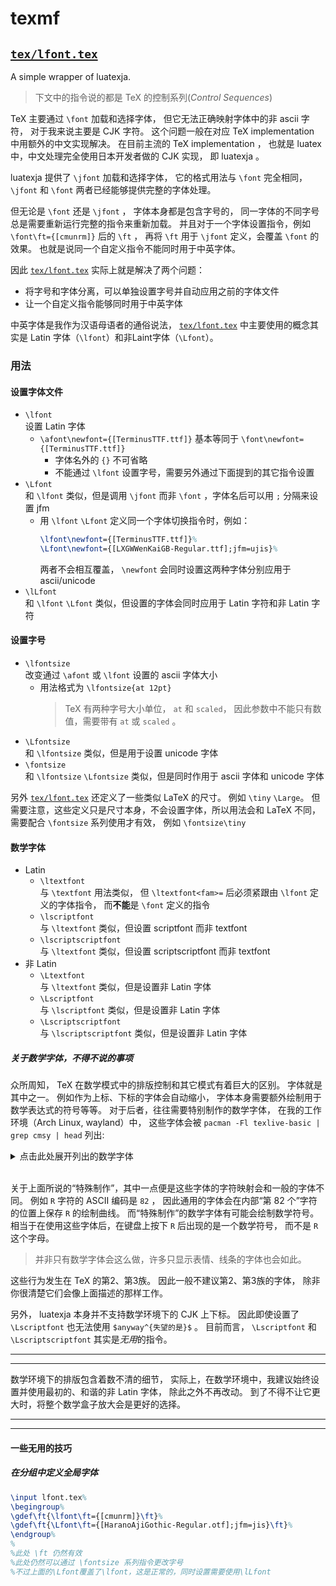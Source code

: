 # texmf

## [`tex/lfont.tex`](tex/lfont.tex)

A simple wrapper of luatexja.

> 下文中的指令说的都是 TeX 的控制系列(*Control Sequences*)

TeX 主要通过 `\font` 加载和选择字体，
但它无法正确映射字体中的非 ascii 字符，
对于我来说主要是 CJK 字符。
这个问题一般在对应 TeX implementation 中用额外的中文实现解决。
在目前主流的 TeX implementation ，
也就是 luatex 中，中文处理完全使用日本开发者做的 CJK 实现，
即 luatexja 。

luatexja 提供了 `\jfont` 加载和选择字体，
它的格式用法与 `\font` 完全相同，
`\jfont` 和 `\font` 两者已经能够提供完整的字体处理。

但无论是 `\font` 还是 `\jfont` ，
字体本身都是包含字号的，
同一字体的不同字号总是需要重新运行完整的指令来重新加载。
并且对于一个字体设置指令，例如 `\font\ft={[cmunrm]}` 后的 `\ft` ，
再将 `\ft` 用于 `\jfont` 定义，会覆盖 `\font` 的效果。
也就是说同一个自定义指令不能同时用于中英字体。

因此 [`tex/lfont.tex`](tex/lfont.tex) 实际上就是解决了两个问题：
- 将字号和字体分离，可以单独设置字号并自动应用之前的字体文件
- 让一个自定义指令能够同时用于中英字体

中英字体是我作为汉语母语者的通俗说法，
[`tex/lfont.tex`](tex/lfont.tex) 中主要使用的概念其实是
Latin 字体（`\lfont`）和非Laint字体（`\Lfont`）。

### 用法

#### 设置字体文件

- `\lfont`  
	设置 Latin 字体
	- `\afont\newfont={[TerminusTTF.ttf]}` 基本等同于
		`\font\newfont={[TerminusTTF.ttf]}`
		- 字体名外的 `{}` 不可省略
		- 不能通过 `\lfont` 设置字号，需要另外通过下面提到的其它指令设置
- `\Lfont`  
	和 `\lfont` 类似，但是调用 `\jfont` 而非 `\font` ，字体名后可以用 `;` 分隔来设置 jfm
	- 用 `\lfont` `\Lfont` 定义同一个字体切换指令时，例如：
		```latex
		\lfont\newfont={[TerminusTTF.ttf]}%
		\Lfont\newfont={[LXGWWenKaiGB-Regular.ttf];jfm=ujis}%
		```
		两者不会相互覆盖， `\newfont` 会同时设置这两种字体分别应用于 ascii/unicode
- `\lLfont`  
	和 `\lfont` `\Lfont` 类似，但设置的字体会同时应用于 Latin 字符和非 Latin 字符

#### 设置字号

- `\lfontsize`  
	改变通过 `\afont` 或 `\lfont` 设置的 ascii 字体大小
	- 用法格式为 `\lfontsize{at 12pt}`
		> TeX 有两种字号大小单位， `at` 和 `scaled`，
		> 因此参数中不能只有数值，需要带有 `at` 或 `scaled` 。
- `\Lfontsize`  
	和 `\lfontsize` 类似，但是用于设置 unicode 字体
- `\fontsize`  
	和 `\lfontsize` `\Lfontsize` 类似，但是同时作用于 ascii 字体和 unicode 字体

另外 [`tex/lfont.tex`](tex/lfont.tex) 还定义了一些类似 LaTeX 的尺寸。
例如 `\tiny` `\Large`。
但需要注意，这些定义只是尺寸本身，不会设置字体，所以用法会和 LaTeX 不同，
需要配合 `\fontsize` 系列使用才有效，
例如 `\fontsize\tiny`

#### 数学字体

- Latin
	- `\ltextfont`  
		与 `\textfont` 用法类似，
		但 `\ltextfont<fam>=` 后必须紧跟由 `\lfont` 定义的字体指令，
		而**不能**是 `\font` 定义的指令
	- `\lscriptfont`  
		与 `\ltextfont` 类似，但设置 scriptfont 而非 textfont
	- `\lscriptscriptfont`  
		与 `\ltextfont` 类似，但设置 scriptscriptfont 而非 textfont
- 非 Latin
	- `\Ltextfont`  
		与 `\ltextfont` 类似，但是设置非 Latin 字体
	- `\Lscriptfont`  
		与 `\lscriptfont` 类似，但是设置非 Latin 字体
	- `\Lscriptscriptfont`  
		与 `\lscriptscriptfont` 类似，但是设置非 Latin 字体

##### 关于数学字体，不得不说的事项

众所周知， TeX 在数学模式中的排版控制和其它模式有着巨大的区别。
字体就是其中之一。
例如作为上标、下标的字体会自动缩小，
字体本身需要额外绘制用于数学表达式的符号等等。
对于后者，往往需要特别制作的数学字体，
在我的工作环境（Arch Linux, wayland）中，
这些字体会被 `pacman -Fl texlive-basic | grep cmsy | head` 列出:

<details>
<summary>点击此处展开列出的数学字体</summary>

> ```
> texlive-basic usr/share/texmf-dist/fonts/afm/public/amsfonts/cm/cmsy10.afm
> texlive-basic usr/share/texmf-dist/fonts/afm/public/amsfonts/cm/cmsy5.afm
> texlive-basic usr/share/texmf-dist/fonts/afm/public/amsfonts/cm/cmsy6.afm
> texlive-basic usr/share/texmf-dist/fonts/afm/public/amsfonts/cm/cmsy7.afm
> texlive-basic usr/share/texmf-dist/fonts/afm/public/amsfonts/cm/cmsy8.afm
> texlive-basic usr/share/texmf-dist/fonts/afm/public/amsfonts/cm/cmsy9.afm
> texlive-basic usr/share/texmf-dist/fonts/pk/ljfour/public/cm/dpi600/cmsy10.pk
> texlive-basic usr/share/texmf-dist/fonts/pk/ljfour/public/cm/dpi600/cmsy7.pk
> texlive-basic usr/share/texmf-dist/fonts/source/public/cm/cmsy10.mf
> texlive-basic usr/share/texmf-dist/fonts/source/public/cm/cmsy5.mf
> ```

</details><br/>

关于上面所说的“特殊制作”，其中一点便是这些字体的字符映射会和一般的字体不同。
例如 `R` 字符的 ASCII 编码是 `82` ，
因此通用的字体会在内部“第 82 个”字符的位置上保存 `R` 的绘制曲线。
而“特殊制作”的数学字体有可能会绘制数学符号。
相当于在使用这些字体后，在键盘上按下 `R` 后出现的是一个数学符号，
而不是 `R` 这个字母。
> 并非只有数学字体会这么做，许多只显示表情、线条的字体也会如此。

这些行为发生在 TeX 的第2、第3族。
因此一般不建议第2、第3族的字体，
除非你很清楚它们会像上面描述的那样工作。

另外，
luatexja 本身并不支持数学环境下的 CJK 上下标。
因此即使设置了 `\Lscriptfont` 也无法使用 `$anyway^{失望的是}$` 。
目前而言， `\Lscriptfont` 和 `\Lscriptscriptfont` 其实是*无用*的指令。

---
---

数学环境下的排版包含着数不清的细节，
实际上，在数学环境中，我建议始终设置并使用最初的、和谐的非 Latin 字体，
除此之外不再改动。
到了不得不让它更大时，将整个数学盒子放大会是更好的选择。

---
---

#### 一些无用的技巧

##### 在分组中定义全局字体

```latex
\input lfont.tex%
\begingroup%
\gdef\ft{\lfont\ft={[cmunrm]}\ft}%
\gdef\ft{\Lfont\ft={[HaranoAjiGothic-Regular.otf];jfm=jis}\ft}%
\endgroup%
%
%此处 \ft 仍然有效
%此处仍然可以通过 \fontsize 系列指令更改字号
%不过上面的\Lfont覆盖了\lfont，这是正常的，同时设置需要使用\lLfont
```
